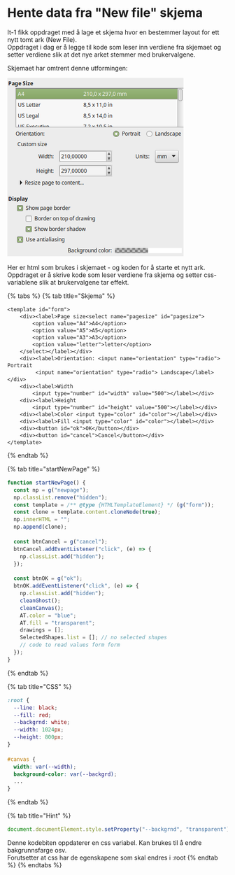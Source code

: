# Hente data fra "New file" skjema

It-1 fikk oppdraget med å lage et skjema hvor en bestemmer layout for ett nytt tomt ark \(New File\).  
Oppdraget i dag er å legge til kode som leser inn verdiene fra skjemaet og setter verdiene slik at det nye arket stemmer med brukervalgene.

Skjemaet har omtrent denne utformingen:

![Skjema for nytt Ark \(New file\)](../../.gitbook/assets/newfile.png)

Her er html som brukes i skjemaet - og koden for  å starte et nytt ark.  
Oppdraget er å skrive kode som leser verdiene fra skjema og setter css-variablene slik at brukervalgene tar effekt.

{% tabs %}
{% tab title="Skjema" %}
```markup
<template id="form">
    <div><label>Page size<select name="pagesize" id="pagesize">
        <option value="A4">A4</option>
        <option value="A5">A5</option>
        <option value="A3">A3</option>
        <option value="letter">letter</option>
    </select></label></div>
    <div><label>Orientation: <input name="orientation" type="radio"> Portrait
         <input name="orientation" type="radio"> Landscape</label></div>
    <div><label>Width 
        <input type="number" id="width" value="500"></label></div>
    <div><label>Height 
        <input type="number" id="height" value="500"></label></div>
    <div><label>Color <input type="color" id="color"></label></div>
    <div><label>Fill <input type="color" id="color"></label></div>
    <div><button id="ok">OK</button></div>
    <div><button id="cancel">Cancel</button></div>
</template>
```
{% endtab %}

{% tab title="startNewPage" %}
```javascript
function startNewPage() {
  const np = g("newpage");
  np.classList.remove("hidden");
  const template = /** @type {HTMLTemplateElement} */ (g("form"));
  const clone = template.content.cloneNode(true);
  np.innerHTML = "";
  np.append(clone);

  const btnCancel = g("cancel");
  btnCancel.addEventListener("click", (e) => {
    np.classList.add("hidden");
  });

  const btnOK = g("ok");
  btnOK.addEventListener("click", (e) => {
    np.classList.add("hidden");
    cleanGhost();
    cleanCanvas();
    AT.color = "blue";
    AT.fill = "transparent";
    drawings = [];
    SelectedShapes.list = []; // no selected shapes
    // code to read values form form
  });
}
```
{% endtab %}

{% tab title="CSS" %}
```css
:root {
  --line: black;
  --fill: red;
  --backgrnd: white;
  --width: 1024px;
  --height: 800px;
}

#canvas {
  width: var(--width);
  background-color: var(--backgrd);
  ...
}
```
{% endtab %}

{% tab title="Hint" %}
```javascript
document.documentElement.style.setProperty("--backgrnd", "transparent");
```

Denne kodebiten oppdaterer en css variabel. Kan brukes til å endre bakgrunnsfarge osv.  
Forutsetter at css har de egenskapene som skal endres i :root
{% endtab %}
{% endtabs %}

